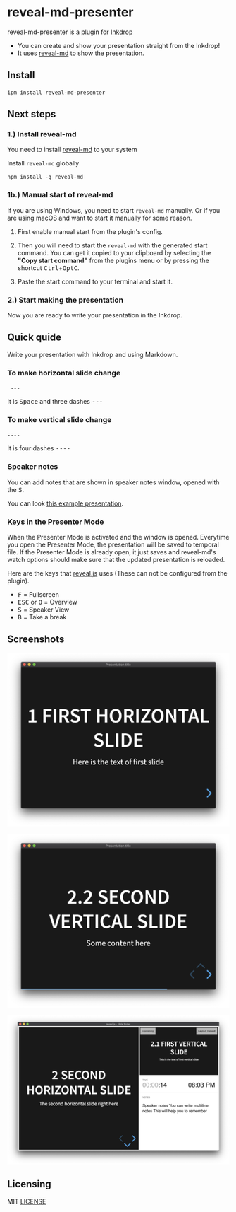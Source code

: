 # reveal-md-presenter

reveal-md-presenter is a plugin for [Inkdrop](https://www.inkdrop.app/)

- You can create and show your presentation straight from the Inkdrop!
- It uses [reveal-md](https://github.com/webpro/reveal-md) to show the presentation.

## Install

```
ipm install reveal-md-presenter
```

## Next steps


### 1.) Install reveal-md
You need to install [reveal-md](https://github.com/webpro/reveal-md) to your system

Install `reveal-md` globally
```
npm install -g reveal-md
```

### 1b.) Manual start of reveal-md
If you are using Windows, you need to start `reveal-md` manually. Or if you are using macOS and want to start it manually for some reason.

1. First enable manual start from the plugin's config.

2. Then you will need to start the `reveal-md` with the generated start command. You can get it copied to your clipboard by selecting the **"Copy start command"** from the plugins menu or by pressing the shortcut <kbd>Ctrl</kbd>+<kbd>Opt</kbd><kbd>C</kbd>.

3. Paste the start command to your terminal and start it.

### 2.) Start making the presentation

Now you are ready to write your presentation in the Inkdrop.

## Quick quide

Write your presentation with Inkdrop and using Markdown.

### To make horizontal slide change
```
 ---
```
It is <kbd>Space</kbd> and three dashes <kbd>-</kbd><kbd>-</kbd><kbd>-</kbd>

### To make vertical slide change

```
----
```
It is four dashes <kbd>-</kbd><kbd>-</kbd><kbd>-</kbd><kbd>-</kbd>

### Speaker notes

You can add notes that are shown in speaker notes window, opened with the <kbd>S</kbd>.

You can look [this example presentation](/demo/example.md).

### Keys in the Presenter Mode

When the Presenter Mode is activated and the window is opened.
Everytime you open the Presenter Mode, the presentation will be saved to temporal file. If the Presenter Mode is already open, it just saves and reveal-md's watch options should make sure that the updated presentation is reloaded.

Here are the keys that [reveal.js](https://github.com/hakimel/reveal.js) uses (These can not be configured
from the plugin).
- <kbd>F</kbd> = Fullscreen
- <kbd>ESC</kbd> or <kbd>O</kbd> = Overview
- <kbd>S</kbd> = Speaker View
- <kbd>B</kbd> = Take a break

## Screenshots

![Horizontal slide](https://raw.githubusercontent.com/skipadu/reveal-md-presenter/master/docs/horizontal-slide.png "Horizontal slide")

![Vertical slide](https://raw.githubusercontent.com/skipadu/reveal-md-presenter/master/docs/vertical-slide.png "Vertical slide")

![Speaker notes](https://raw.githubusercontent.com/skipadu/reveal-md-presenter/master/docs/speaker-notes.png "Speaker notes")

## Licensing

MIT [LICENSE](https://raw.githubusercontent.com/skipadu/reveal-md-presenter/master/LICENSE)
